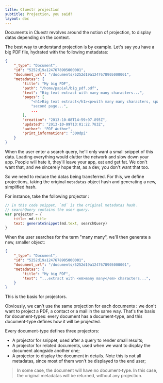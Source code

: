```yaml
---
title: Cluestr projection
subtitle: Projection, you said?
layout: doc
---
```


Documents in Cluestr revolves around the notion of projection, to display datas depending on the context.

The best way to understand projection is by example. Let's say you have a big PDF file, hydrated with the following metadatas:

```json
{
	"_type": "Document",
	"id": "5252d19a1247678905000001",
	"document_url": "/documents/5252d19a1247678905000001",
	"metadatas": {
		"title": "My big PDF",
		"path": "/home/papiel/big_pdf.pdf",
		"text": "Big text extract with many many characters...",
		"pages": [
			"<h1>Big text extract</h1><p>with many many characters, spanning across multiple pages.",
			"second page...",
			...
		],
		"creation": "2013-10-08T14:59:07.895Z",
		"updated": "2013-10-09T13:01:22.783Z",
		"author": "PDF Author",
		"print_informations": "300dpi"
	}
}
```

When the user enter a search query, he'll only want a small snippet of this data. Loading everything would clutter the network and slow down your app. People will hate it, they'll leave your app, eat and get fat. We don't want that, and we sincerely hope that, as a dev, you don't want that too.

So we need to reduce the datas being transferred. For this, we define projections, taking the original `metadatas` object hash and generating a new, simplified hash.

For instance, take the following projector :

```javascript
// In this code snippet, `md` is the original metadatas hash.
// searchQuery contains the user query.
var projector = {
	title: md.title
	text: generateSnippet(md.text, searchQuery)
}
```

When the user searches for the term "many many", we'll then generate a new, smaller object:

```json
{
	"_type": "Document",
	"id": "5252d19a1247678905000001",
	"document_url": "/documents/5252d19a1247678905000001",
	"metadatas": {
		"title": "My big PDF",
		"text": "...extract with <em>many many</em> characters...",
	}
}
```

This is the basis for projectors.

Obviously, we can't use the same projection for each documents : we don't want to project a PDF, a contact or a mail in the same way.
That's the basis for document-types: every document has a document-type, and this document-type defines how it will be projected.

Every document-type defines three projectors:

* A projector for snippet, used after a query to render small results;
* A projector for related documents, used when we want to display the document alongside another one;
* A projector to display the document in details. Note this is not all metadatas, since most of them won't be displayed to the end user;

> In some case, the document will have no document-type. In this case, the original metadatas will be returned, without any projection.
